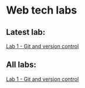 # Web tech labs

## Latest lab:
[Lab 1 - Git and version control](link-to-lab)

## All labs:
[Lab 1 - Git and version control](link-to-lab)